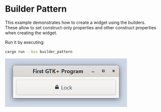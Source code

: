 # Builder Pattern

This example demonstrates how to create a widget using the builders.
These allow to set construct-only properties and other construct
properties when creating the widget.

Run it by executing:

```bash
cargo run --bin builder_pattern
```

![screenshot](screenshot.png)